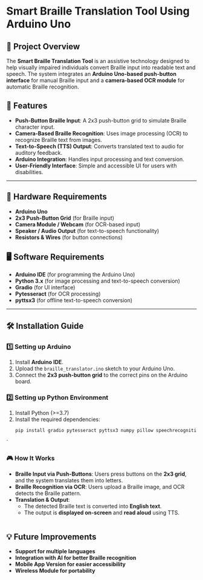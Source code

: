 # Smart Braille Translation Tool Using Arduino Uno

## 📌 Project Overview
The **Smart Braille Translation Tool** is an assistive technology designed to help visually impaired individuals convert Braille input into readable text and speech. The system integrates an **Arduino Uno-based push-button interface** for manual Braille input and a **camera-based OCR module** for automatic Braille recognition.

## 🎯 Features
- **Push-Button Braille Input**: A 2x3 push-button grid to simulate Braille character input.
- **Camera-Based Braille Recognition**: Uses image processing (OCR) to recognize Braille text from images.
- **Text-to-Speech (TTS) Output**: Converts translated text to audio for auditory feedback.
- **Arduino Integration**: Handles input processing and text conversion.
- **User-Friendly Interface**: Simple and accessible UI for users with disabilities.

---

## 🔧 Hardware Requirements
- **Arduino Uno**
- **2x3 Push-Button Grid** (for Braille input)
- **Camera Module / Webcam** (for OCR-based input)
- **Speaker / Audio Output** (for text-to-speech functionality)
- **Resistors & Wires** (for button connections)

## 🖥️ Software Requirements
- **Arduino IDE** (for programming the Arduino Uno)
- **Python 3.x** (for image processing and text-to-speech conversion)
- **Gradio** (for UI interface)
- **Pytesseract** (for OCR processing)
- **pyttsx3** (for offline text-to-speech conversion)

---

## 🛠️ Installation Guide
### **1️⃣ Setting up Arduino**
1. Install **Arduino IDE**.
2. Upload the `braille_translator.ino` sketch to your Arduino Uno.
3. Connect the **2x3 push-button grid** to the correct pins on the Arduino board.

### **2️⃣ Setting up Python Environment**
1. Install Python (>=3.7)
2. Install the required dependencies:
   ```bash
   pip install gradio pytesseract pyttsx3 numpy pillow speechrecognition

`
### **🎮 How It Works**
- **Braille Input via Push-Buttons**: Users press buttons on the **2x3 grid**, and the system translates them into letters.  
- **Braille Recognition via OCR**: Users upload a Braille image, and OCR detects the Braille pattern.  
- **Translation & Output**:  
  - The detected Braille text is converted into **English text**.  
  - The output is **displayed on-screen** and **read aloud** using TTS.  
```

```
## 💡 Future Improvements
- **Support for multiple languages**  
- **Integration with AI for better Braille recognition**  
- **Mobile App Version for easier accessibility**  
- **Wireless Module for portability**  
